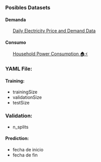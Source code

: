 ### Posibles Datasets
#### Demanda
<ul>
  <il>
    <a href="https://www.kaggle.com/datasets/aramacus/electricity-demand-in-victoria-australia">
      Daily Electricity Price and Demand Data
    </a>
  </il>
  </br>
</ul>

#### Consumo
<ul>
  <il>
    <a href="https://www.kaggle.com/datasets/imtkaggleteam/household-power-consumption/data">
      Household Power Consumption 🏠⚡
    </a>
  </il>
  </br>
</ul>

### YAML File:
#### Training: 
- trainingSize
- validationSize
- testSize

### Validation:
- n_splits

#### Prediction:
- fecha de inicio
- fecha de fin
  

